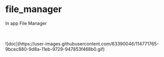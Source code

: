 # file_manager
In app File Manager

<br />
<br />
![doc](https://user-images.githubusercontent.com/63390046/114771765-9bcec880-9d8a-11eb-9729-947853f468b0.gif)

